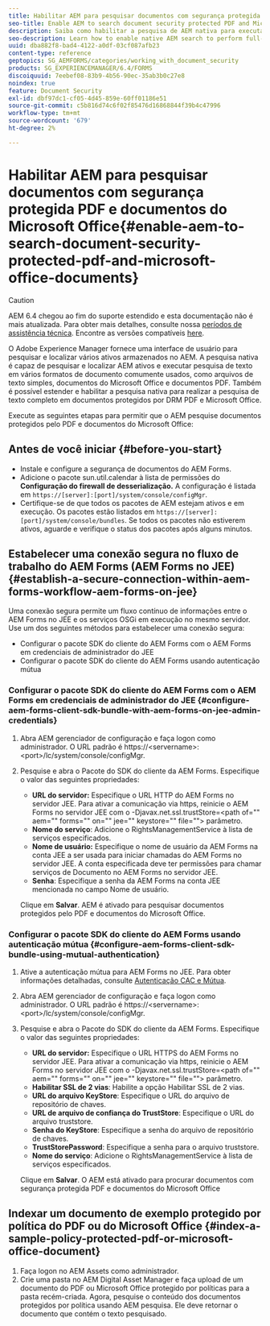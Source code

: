 ```yaml
---
title: Habilitar AEM para pesquisar documentos com segurança protegida PDF e documentos do Microsoft Office
seo-title: Enable AEM to search document security protected PDF and Microsoft Office documents
description: Saiba como habilitar a pesquisa de AEM nativa para executar a pesquisa de texto completo em documentos de PDF protegidos por DRM.
seo-description: Learn how to enable native AEM search to perform full-text search on DRM protected PDF documents.
uuid: dba882f8-bad4-4122-a0df-03cf087afb23
content-type: reference
geptopics: SG_AEMFORMS/categories/working_with_document_security
products: SG_EXPERIENCEMANAGER/6.4/FORMS
discoiquuid: 7eebef08-83b9-4b56-90ec-35ab3b0c27e8
noindex: true
feature: Document Security
exl-id: dbf97dc1-cf05-4d45-859e-60ff01186e51
source-git-commit: c5b816d74c6f02f85476d16868844f39b4c47996
workflow-type: tm+mt
source-wordcount: '679'
ht-degree: 2%

---
```


# Habilitar AEM para pesquisar documentos com segurança protegida PDF e documentos do Microsoft Office{#enable-aem-to-search-document-security-protected-pdf-and-microsoft-office-documents}

>[!CAUTION]
>
>AEM 6.4 chegou ao fim do suporte estendido e esta documentação não é mais atualizada. Para obter mais detalhes, consulte nossa [períodos de assistência técnica](https://helpx.adobe.com/br/support/programs/eol-matrix.html). Encontre as versões compatíveis [here](https://experienceleague.adobe.com/docs/).

O Adobe Experience Manager fornece uma interface de usuário para pesquisar e localizar vários ativos armazenados no AEM. A pesquisa nativa é capaz de pesquisar e localizar AEM ativos e executar pesquisa de texto em vários formatos de documento comumente usados, como arquivos de texto simples, documentos do Microsoft Office e documentos PDF. Também é possível estender e habilitar a pesquisa nativa para realizar a pesquisa de texto completo em documentos protegidos por DRM PDF e Microsoft Office.

Execute as seguintes etapas para permitir que o AEM pesquise documentos protegidos pelo PDF e documentos do Microsoft Office:

## Antes de você iniciar {#before-you-start}

* Instale e configure a segurança de documentos do AEM Forms.
* Adicione o pacote sun.util.calendar à  lista de permissões do **Configuração do firewall de desserialização.** A configuração é listada em `https://[server]:[port]/system/console/configMgr`.
* Certifique-se de que todos os pacotes de AEM estejam ativos e em execução. Os pacotes estão listados em `https://[server]:[port]/system/console/bundles`. Se todos os pacotes não estiverem ativos, aguarde e verifique o status dos pacotes após alguns minutos.

## Estabelecer uma conexão segura no fluxo de trabalho do AEM Forms (AEM Forms no JEE) {#establish-a-secure-connection-within-aem-forms-workflow-aem-forms-on-jee}

Uma conexão segura permite um fluxo contínuo de informações entre o AEM Forms no JEE e os serviços OSGi em execução no mesmo servidor. Use um dos seguintes métodos para estabelecer uma conexão segura:

* Configurar o pacote SDK do cliente do AEM Forms com o AEM Forms em credenciais de administrador do JEE
* Configurar o pacote SDK do cliente do AEM Forms usando autenticação mútua

### Configurar o pacote SDK do cliente do AEM Forms com o AEM Forms em credenciais de administrador do JEE {#configure-aem-forms-client-sdk-bundle-with-aem-forms-on-jee-admin-credentials}

1. Abra AEM gerenciador de configuração e faça logon como administrador. O URL padrão é https://&lt;servername>:&lt;port>/lc/system/console/configMgr.
1. Pesquise e abra o Pacote do SDK do cliente da AEM Forms. Especifique o valor das seguintes propriedades:

   * **URL do servidor:** Especifique o URL HTTP do AEM Forms no servidor JEE. Para ativar a comunicação via https, reinicie o AEM Forms no servidor JEE com o -Djavax.net.ssl.trustStore=&lt;path of=&quot;&quot; aem=&quot;&quot; forms=&quot;&quot; on=&quot;&quot; jee=&quot;&quot; keystore=&quot;&quot; file=&quot;&quot;> parâmetro.
   * **Nome do serviço**: Adicione o RightsManagementService à lista de serviços especificados.
   * **Nome de usuário:** Especifique o nome de usuário da AEM Forms na conta JEE a ser usada para iniciar chamadas do AEM Forms no servidor JEE. A conta especificada deve ter permissões para chamar serviços de Documento no AEM Forms no servidor JEE.
   * **Senha**: Especifique a senha da AEM Forms na conta JEE mencionada no campo Nome de usuário.

   Clique em **Salvar**. AEM é ativado para pesquisar documentos protegidos pelo PDF e documentos do Microsoft Office.

### Configurar o pacote SDK do cliente do AEM Forms usando autenticação mútua {#configure-aem-forms-client-sdk-bundle-using-mutual-authentication}

1. Ative a autenticação mútua para AEM Forms no JEE. Para obter informações detalhadas, consulte [Autenticação CAC e Mútua](https://helpx.adobe.com/livecycle/kb/cac-mutual-authentication.html).
1. Abra AEM gerenciador de configuração e faça logon como administrador. O URL padrão é https://&lt;servername>:&lt;port>/lc/system/console/configMgr.
1. Pesquise e abra o Pacote do SDK do cliente da AEM Forms. Especifique o valor das seguintes propriedades:

   * **URL do servidor:** Especifique o URL HTTPS do AEM Forms no servidor JEE. Para ativar a comunicação via https, reinicie o AEM Forms no servidor JEE com o -Djavax.net.ssl.trustStore=&lt;path of=&quot;&quot; aem=&quot;&quot; forms=&quot;&quot; on=&quot;&quot; jee=&quot;&quot; keystore=&quot;&quot; file=&quot;&quot;> parâmetro.
   * **Habilitar SSL de 2 vias**: Habilite a opção Habilitar SSL de 2 vias.
   * **URL do arquivo KeyStore**: Especifique o URL do arquivo de repositório de chaves.
   * **URL de arquivo de confiança do TrustStore**: Especifique o URL do arquivo truststore.
   * **Senha do KeyStore**: Especifique a senha do arquivo de repositório de chaves.
   * **TrustStorePassword**: Especifique a senha para o arquivo truststore.
   * **Nome do serviço**: Adicione o RightsManagementService à lista de serviços especificados.

   Clique em **Salvar**. O AEM está ativado para procurar documentos com segurança protegida PDF e documentos do Microsoft Office

## Indexar um documento de exemplo protegido por política do PDF ou do Microsoft Office {#index-a-sample-policy-protected-pdf-or-microsoft-office-document}

1. Faça logon no AEM Assets como administrador.
1. Crie uma pasta no AEM Digital Asset Manager e faça upload de um documento do PDF ou Microsoft Office protegido por políticas para a pasta recém-criada. Agora, pesquise o conteúdo dos documentos protegidos por política usando AEM pesquisa. Ele deve retornar o documento que contém o texto pesquisado.
